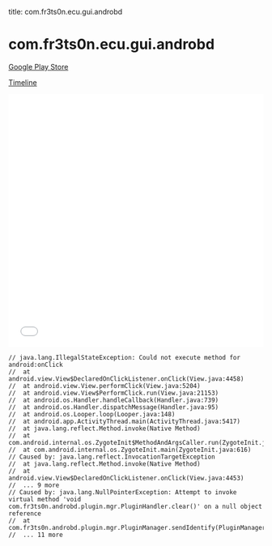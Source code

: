 title: com.fr3ts0n.ecu.gui.androbd

# com.fr3ts0n.ecu.gui.androbd

[Google Play Store](https://play.google.com/store/apps/details?id=com.fr3ts0n.ecu.gui.androbd)

[Timeline](./vis-timeline.html)

<iframe src="./vis-timeline.html" width="100%" height="500px" style="border:none;"></iframe>

```
// java.lang.IllegalStateException: Could not execute method for android:onClick
// 	at android.view.View$DeclaredOnClickListener.onClick(View.java:4458)
// 	at android.view.View.performClick(View.java:5204)
// 	at android.view.View$PerformClick.run(View.java:21153)
// 	at android.os.Handler.handleCallback(Handler.java:739)
// 	at android.os.Handler.dispatchMessage(Handler.java:95)
// 	at android.os.Looper.loop(Looper.java:148)
// 	at android.app.ActivityThread.main(ActivityThread.java:5417)
// 	at java.lang.reflect.Method.invoke(Native Method)
// 	at com.android.internal.os.ZygoteInit$MethodAndArgsCaller.run(ZygoteInit.java:726)
// 	at com.android.internal.os.ZygoteInit.main(ZygoteInit.java:616)
// Caused by: java.lang.reflect.InvocationTargetException
// 	at java.lang.reflect.Method.invoke(Native Method)
// 	at android.view.View$DeclaredOnClickListener.onClick(View.java:4453)
// 	... 9 more
// Caused by: java.lang.NullPointerException: Attempt to invoke virtual method 'void com.fr3ts0n.androbd.plugin.mgr.PluginHandler.clear()' on a null object reference
// 	at com.fr3ts0n.androbd.plugin.mgr.PluginManager.sendIdentify(PluginManager.java:50)
// 	... 11 more

```



